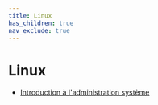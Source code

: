 ```yaml
---
title: Linux
has_children: true
nav_exclude: true
---
```


# Linux

* [Introduction à l'administration système](./linux/introduction-administration-linux.md)

